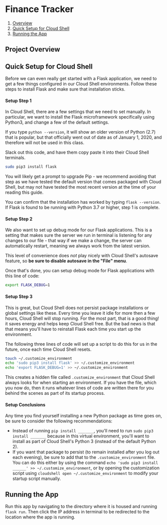 # Finance Tracker

1. [Overview](#overview)
2. [Quick Setup for Cloud Shell](#setup)
3. [Running the App](#run)


## Project Overview <a id="overview"></a>



## Quick Setup for Cloud Shell<a id="setup"></a>

Before we can even really get started with a Flask application, we need to get a few things configured in our Cloud Shell environments. Follow these steps to install Flask and make sure that installation sticks.

#### Setup Step 1

In Cloud Shell, there are a few settings that we need to set manually. In particular, we want to install the Flask microframework specifically using Python3, and change a few of the default settings.

If you type `python --version`, it will show an older version of Python (2.7) that is popular, but that officially went out of date as of January 1, 2020, and therefore will not be used in this class.

Slack out this code, and have them copy paste it into their Cloud Shell terminals.

```bash
sudo pip3 install flask
```

You will likely get a prompt to upgrade Pip - we recommend avoiding that step as we have tested the default version that comes packaged with Cloud Shell, but may not have tested the most recent version at the time of your reading this guide.   

You can confirm that the installation has worked by typing `flask --version`. If Flask is found to be running with Python 3.7 or higher, step 1 is complete.

#### Setup Step 2

We also want to set up debug mode for our Flask applications. This is a setting that makes sure the server we run in terminal is listening for any changes to our file - that way if we make a change, the server can automatically restart, meaning we always work from the latest version.

This level of convenience does *not* play nicely with Cloud Shell's autosave feature, so **be sure to disable autosave in the "File" menu**.

Once that's done, you can setup debug mode for Flask applications with this line of code:

```bash
export FLASK_DEBUG=1
```

#### Setup Step 3

This is great, but Cloud Shell does not persist package installations or global settings like these. Every time you leave it idle for more then a few hours, Cloud Shell will stop running. For the most part, that is a good thing! it saves energy and helps keep Cloud Shell free. But the bad news is that that means you'll have to reinstall Flask each time you start up the environment.

The following three lines of code will set up a script to do this for us in the future, once each time Cloud Shell resets.

```bash
touch ~/.customize_environment
echo 'sudo pip3 install flask' >> ~/.customize_environment
echo 'export FLASK_DEBUG=1' >> ~/.customize_environment
```

This creates a hidden file called `.customize_environment` that Cloud Shell always looks for when starting an environment. If you have the file, which you now do, then it runs whatever lines of code are written there for you behind the scenes as part of its startup process.

#### Setup Conclusions

Any time you find yourself installing a new Python package as time goes on, be sure to consider the following recommendations:
* Instead of running `pip install _______`, you'll need to run `sudo pip3 install _______` because in this virtual environment, you'll want to install as part of Cloud Shell's Python 3 (instead of the default Python 2).
* If you want that package to persist (to remain installed after you log out each evening), be sure to add that to the `.customize_environment` file. You can do this either by using the command `echo 'sudo pip3 install ______' >> ~/.customize_environment`, or by opening the customization script using `cloudshell open ~/.customize_environment` to modify your startup script manually.

## Running the App<a id="run"></a>

Run this app by navigating to the directory where it is housed and running `flask run`. Then click the IP address in terminal to be redirected to the location where the app is running.
